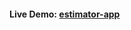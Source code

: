 <h4>Live Demo: <a href='https://estimator-frontend.vercel.app/' target="_blank">estimator-app</a></h4>